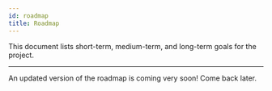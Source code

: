```yaml
---
id: roadmap
title: Roadmap
---
```


This document lists short-term, medium-term, and long-term goals for the project.

---

An updated version of the roadmap is coming very soon! Come back later.
